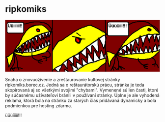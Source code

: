 # ripkomiks

![rip](./obraski/titulek.gif)

Snaha o znovuoživenie a zreštaurovanie kultovej stránky ripkomiks.borec.cz. Jedná sa o reštaurátorskú prácu, stránka je teda skopírovaná aj so všetkými svojimi "chybami". Vymenené sú len časti, ktoré by súčasnému užívateľovi bránili v používaní stránky. Úplne je ale vyhodená reklama, ktorá bola na stránku za starých čias pridávaná dynamicky a bola podmienkou pre hosting zdarma.

üüüííííí!!!
